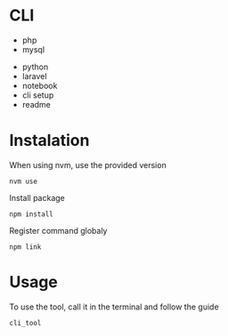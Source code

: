 # CLI

+ php
+ mysql
- python
- laravel
- notebook
- cli setup
- readme

# Instalation

When using nvm, use the provided version
```
nvm use
```

Install package
```
npm install
```

Register command globaly
```
npm link
```

# Usage

To use the tool, call it in the terminal and follow the guide
```
cli_tool
```
